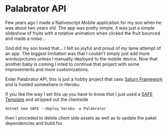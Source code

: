 [Saturn Framework]: https://saturnframework.org/
[SAFE Template]: https://safe-stack.github.io/docs/template-heroku/

# Palabrator API
Few years ago I made a Nativescript Mobile application for my son when he was about two years old. The app was pretty simple, it was just a simple slideshow of fruits with a rotative animation when clicked the fruit bounced and made a noise...

God did my son loved that... I felt so joyful and proud of my lame attempt of an app. The biggest limitation was that I couldn't simply just add more words/pictures unless I manually deployed to the mobile device. Now that another baby is coming I inted to continue that project with some improvements and more customizations.

Enter Palabrator API, this is just a hobby project that uses [Saturn Framework] and is hosted somewhere in Heroku.

If you like the way I set this up you have to know that I just used a [SAFE Template] and stripped out the clientside

```
dotnet new SAFE --deploy heroku -o Palabrator
```
then I proceded to delete client side assets as well as to update the paket dependencies and build.fsx
